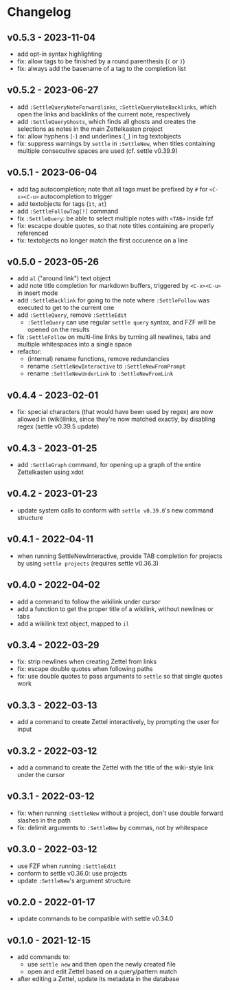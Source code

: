 # Changelog

## v0.5.3 - 2023-11-04

- add opt-in syntax highlighting
- fix: allow tags to be finished by a round parenthesis (`(` or `)`)
- fix: always add the basename of a tag to the completion list

## v0.5.2 - 2023-06-27

- add `:SettleQueryNoteForwardlinks`, `:SettleQueryNoteBacklinks`, which open
    the links and backlinks of the current note, respectively
- add `:SettleQueryGhosts`, which finds all ghosts and creates the selections as
    notes in the main Zettelkasten project
- fix: allow hyphens (`-`) and underlines (`_`) in tag textobjects
- fix: suppress warnings by `settle` in `:SettleNew`, when titles containing
    multiple consecutive spaces are used (cf. settle v0.39.9)

## v0.5.1 - 2023-06-04

- add tag autocompletion; note that all tags must be prefixed by `#` for
    `<C-x><C-u>` autocompletion to trigger
- add textobjects for tags (`it`, `at`)
- add `:SettleFollowTag[!]` command
- fix `:SettleQuery`: be able to select multiple notes with `<TAB>` inside fzf
- fix: escacpe double quotes, so that note titles containing are properly
    referenced
- fix: textobjects no longer match the first occurence on a line

## v0.5.0 - 2023-05-26

- add `al` ("around link") text object
- add note title completion for markdown buffers, triggered by `<C-x><C-u>` in
    insert mode
- add `:SettleBacklink` for going to the note where `:SettleFollow` was executed
    to get to the current one
- add `:SettleQuery`, remove `:SettleEdit`
    - `:SettleQuery` can use regular `settle query` syntax, and FZF will be
        opened on the results
- fix `:SettleFollow` on multi-line links by turning all newlines, tabs and
    multiple whitespaces into a single space
- refactor:
    - (internal) rename functions, remove redundancies
    - rename `:SettleNewInteractive` to `:SettleNewFromPrompt`
    - rename `:SettleNewUnderLink` to `:SettleNewFromLink`

## v0.4.4 - 2023-02-01

- fix: special characters (that would have been used by regex) are now allowed
    in (wiki)links, since they're now matched exactly, by disabling regex
    (settle v0.39.5 update)

## v0.4.3 - 2023-01-25

- add `:SettleGraph` command, for opening up a graph of the entire Zettelkasten
    using xdot

## v0.4.2 - 2023-01-23

- update system calls to conform with `settle v0.39.0`'s new command structure

## v0.4.1 - 2022-04-11

- when running SettleNewInteractive, provide TAB completion for projects by
    using `settle projects` (requires settle v0.36.3)

## v0.4.0 - 2022-04-02

- add a command to follow the wikilink under cursor
- add a function to get the proper title of a wikilink, without newlines or tabs
- add a wikilink text object, mapped to `il`

## v0.3.4 - 2022-03-29

- fix: strip newlines when creating Zettel from links
- fix: escape double quotes when following paths
- fix: use double quotes to pass arguments to `settle` so that single quotes
    work

## v0.3.3 - 2022-03-13

- add a command to create Zettel interactively, by prompting the user for input

## v0.3.2 - 2022-03-12

- add a command to create the Zettel with the title of the wiki-style link under
    the cursor

## v0.3.1 - 2022-03-12

- fix: when running `:SettleNew` without a project, don't use double forward
    slashes in the path
- fix: delimit arguments to `:SettleNew` by commas, not by whitespace

## v0.3.0 - 2022-03-12

- use FZF when running `:SettleEdit`
- conform to settle v0.36.0: use projects
- update `:SettleNew`'s argument structure

## v0.2.0 - 2022-01-17

- update commands to be compatible with settle v0.34.0

## v0.1.0 - 2021-12-15

- add commands to:
    - use `settle new` and then open the newly created file
    - open and edit Zettel based on a query/pattern match
- after editing a Zettel, update its metadata in the database

